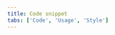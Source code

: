 ```yaml
---
title: Code snippet
tabs: ['Code', 'Usage', 'Style']
---
```



<component
    name="Code Snippet"
    component="code-snippet"
    variation="code-snippet"
    experimental="true"
    >
</component>
<component
    name="Inline Code Snippet"
    component="code-snippet"
    variation="code-snippet--inline"
    haslightversion="true"
    experimental="true"
    >
</component>
<component
    name="Multi Line Code Snippet"
    component="code-snippet"
    variation="code-snippet--multi"
    experimental="true"
    >
</component>
<component-docs component="code-snippet" experimental="true"></component-docs>

